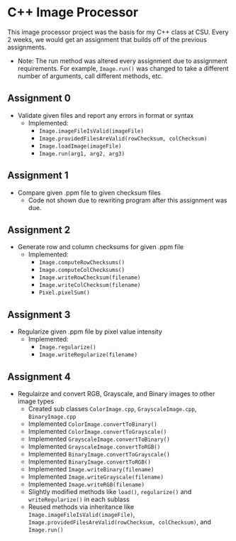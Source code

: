 # C++ Image Processor
This image processor project was the basis for my C++ class at CSU. Every 2 weeks, we would get an assignment that builds off of the previous assignments.

- Note: The run method was altered every assignment due to assignment requirements. For example, `Image.run()` was changed to take a different number of arguments, call different methods, etc.

## Assignment 0
- Validate given files and report any errors in format or syntax
    - Implemented:
        - `Image.imageFileIsValid(imageFile)`
        - `Image.providedFilesAreValid(rowChecksum, colChecksum)`
        - `Image.loadImage(imageFile)`
        - `Image.run(arg1, arg2, arg3)`

## Assignment 1
- Compare given .ppm file to given checksum files
    - Code not shown due to rewriting program after this assignment was due. 

## Assignment 2
- Generate row and column checksums for given .ppm file
    - Implemented:
        - `Image.computeRowChecksums()`
        - `Image.computeColChecksums()`
        - `Image.writeRowChecksum(filename)`
        - `Image.writeColChecksum(filename)`
        - `Pixel.pixelSum()`

## Assignment 3
- Regularize given .ppm file by pixel value intensity
    - Implemented:
        - `Image.regularize()`
        - `Image.writeRegularize(filename)`
     
## Assignment 4
- Regulairze and convert RGB, Grayscale, and Binary images to other image types
    - Created sub classes `ColorImage.cpp`, `GrayscaleImage.cpp`, `BinaryImage.cpp`
    - Implemented `ColorImage.convertToBinary()`
    - Implemented `ColorImage.convertToGrayscale()`
    - Implemented `GrayscaleImage.convertToBinary()`
    - Implemented `GrayscaleImage.convertToRGB()`
    - Implemented `BinaryImage.convertToGrayscale()`
    - Implemented `BinaryImage.convertToRGB()`
    - Implemented `Image.writeBinary(filename)`
    - Implemented `Image.writeGrayscale(filename)`
    - Implemented `Image.writeRGB(filename)`
    - Slightly modified methods like `load()`, `regularize()` and `writeRegularize()` in each sublass
    - Reused methods via inheritance like `Image.imageFileIsValid(imageFile)`, `Image.providedFilesAreValid(rowChecksum, colChecksum)`, and `Image.run()`
          
